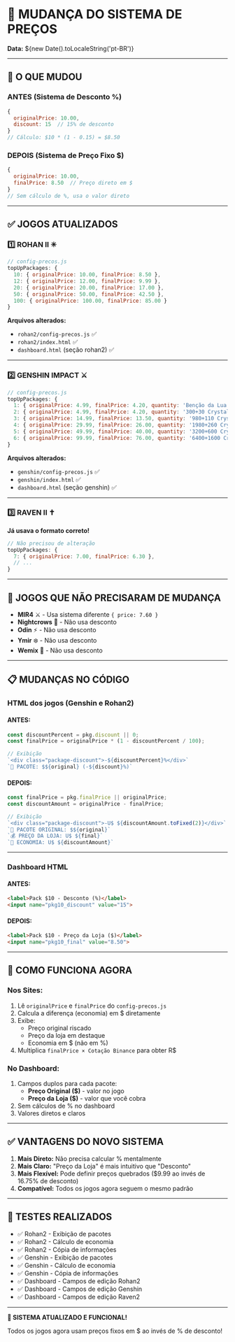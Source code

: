 # 🔄 MUDANÇA DO SISTEMA DE PREÇOS

**Data:** ${new Date().toLocaleString('pt-BR')}

---

## 📝 O QUE MUDOU

### **ANTES (Sistema de Desconto %)**
```javascript
{
  originalPrice: 10.00,
  discount: 15  // 15% de desconto
}
// Cálculo: $10 * (1 - 0.15) = $8.50
```

### **DEPOIS (Sistema de Preço Fixo $)**
```javascript
{
  originalPrice: 10.00,
  finalPrice: 8.50  // Preço direto em $
}
// Sem cálculo de %, usa o valor direto
```

---

## ✅ JOGOS ATUALIZADOS

### **1️⃣ ROHAN II** ✳︎
```javascript
// config-precos.js
topUpPackages: {
  10: { originalPrice: 10.00, finalPrice: 8.50 },
  12: { originalPrice: 12.00, finalPrice: 9.99 },
  20: { originalPrice: 20.00, finalPrice: 17.00 },
  50: { originalPrice: 50.00, finalPrice: 42.50 },
  100: { originalPrice: 100.00, finalPrice: 85.00 }
}
```
**Arquivos alterados:**
- `rohan2/config-precos.js` ✅
- `rohan2/index.html` ✅
- `dashboard.html` (seção rohan2) ✅

---

### **2️⃣ GENSHIN IMPACT** ⚔️
```javascript
// config-precos.js
topUpPackages: {
  1: { originalPrice: 4.99, finalPrice: 4.20, quantity: 'Benção da Lua' },
  2: { originalPrice: 4.99, finalPrice: 4.20, quantity: '300+30 Crystals' },
  3: { originalPrice: 14.99, finalPrice: 13.50, quantity: '980+110 Crystals' },
  4: { originalPrice: 29.99, finalPrice: 26.00, quantity: '1980+260 Crystals' },
  5: { originalPrice: 49.99, finalPrice: 40.00, quantity: '3200+600 Crystals' },
  6: { originalPrice: 99.99, finalPrice: 76.00, quantity: '6400+1600 Crystals' }
}
```
**Arquivos alterados:**
- `genshin/config-precos.js` ✅
- `genshin/index.html` ✅
- `dashboard.html` (seção genshin) ✅

---

### **3️⃣ RAVEN II** ✝︎
**Já usava o formato correto!**
```javascript
// Não precisou de alteração
topUpPackages: {
  7: { originalPrice: 7.00, finalPrice: 6.30 },
  // ...
}
```

---

## 🎯 JOGOS QUE NÃO PRECISARAM DE MUDANÇA

- **MIR4** ⚔️ - Usa sistema diferente `{ price: 7.60 }`
- **Nightcrows** 🦇 - Não usa desconto
- **Odin** ⚡ - Não usa desconto
- **Ymir** ❄️ - Não usa desconto
- **Wemix** 💎 - Não usa desconto

---

## 📋 MUDANÇAS NO CÓDIGO

### **HTML dos jogos (Genshin e Rohan2)**

#### **ANTES:**
```javascript
const discountPercent = pkg.discount || 0;
const finalPrice = originalPrice * (1 - discountPercent / 100);

// Exibição
`<div class="package-discount">-${discountPercent}%</div>`
`💎 PACOTE: $${original} (-${discount}%)`
```

#### **DEPOIS:**
```javascript
const finalPrice = pkg.finalPrice || originalPrice;
const discountAmount = originalPrice - finalPrice;

// Exibição
`<div class="package-discount">-U$ ${discountAmount.toFixed(2)}</div>`
`💎 PACOTE ORIGINAL: $${original}`
`💰 PREÇO DA LOJA: U$ ${final}`
`💸 ECONOMIA: U$ ${discountAmount}`
```

---

### **Dashboard HTML**

#### **ANTES:**
```html
<label>Pack $10 - Desconto (%)</label>
<input name="pkg10_discount" value="15">
```

#### **DEPOIS:**
```html
<label>Pack $10 - Preço da Loja ($)</label>
<input name="pkg10_final" value="8.50">
```

---

## 🔧 COMO FUNCIONA AGORA

### **Nos Sites:**
1. Lê `originalPrice` e `finalPrice` do `config-precos.js`
2. Calcula a diferença (economia) em $ diretamente
3. Exibe:
   - Preço original riscado
   - Preço da loja em destaque
   - Economia em $ (não em %)
4. Multiplica `finalPrice × Cotação Binance` para obter R$

### **No Dashboard:**
1. Campos duplos para cada pacote:
   - **Preço Original ($)** - valor no jogo
   - **Preço da Loja ($)** - valor que você cobra
2. Sem cálculos de % no dashboard
3. Valores diretos e claros

---

## ✅ VANTAGENS DO NOVO SISTEMA

1. **Mais Direto:** Não precisa calcular % mentalmente
2. **Mais Claro:** "Preço da Loja" é mais intuitivo que "Desconto"
3. **Mais Flexível:** Pode definir preços quebrados ($9.99 ao invés de 16.75% de desconto)
4. **Compatível:** Todos os jogos agora seguem o mesmo padrão

---

## 🧪 TESTES REALIZADOS

- ✅ Rohan2 - Exibição de pacotes
- ✅ Rohan2 - Cálculo de economia
- ✅ Rohan2 - Cópia de informações
- ✅ Genshin - Exibição de pacotes
- ✅ Genshin - Cálculo de economia
- ✅ Genshin - Cópia de informações
- ✅ Dashboard - Campos de edição Rohan2
- ✅ Dashboard - Campos de edição Genshin
- ✅ Dashboard - Campos de edição Raven2

---

**🎉 SISTEMA ATUALIZADO E FUNCIONAL!**

Todos os jogos agora usam preços fixos em $ ao invés de % de desconto!

